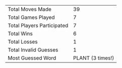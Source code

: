 |              |                |
| ---------------- | ----------------------------- |
| Total Moves Made | 39 |
| Total Games Played | 7 |
| Total Players Participated | 7 |
| Total Wins | 6 |
| Total Losses | 1 |
| Total Invalid Guesses | 1 |
| Most Guessed Word | PLANT (3 times!) |
